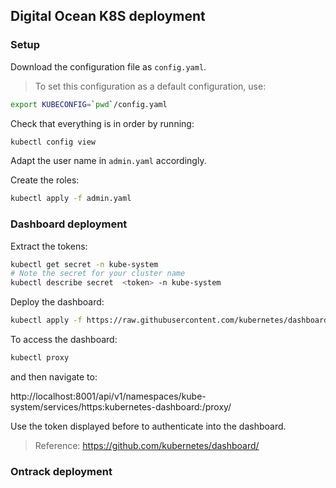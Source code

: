 ## Digital Ocean K8S deployment

### Setup

Download the configuration file as `config.yaml`.

> To set this configuration as a default configuration, use:

```bash
export KUBECONFIG=`pwd`/config.yaml
```

Check that everything is in order by running:

```bash
kubectl config view
```

Adapt the user name in `admin.yaml` accordingly.

Create the roles:

```bash
kubectl apply -f admin.yaml
```

### Dashboard deployment

Extract the tokens:

```bash
kubectl get secret -n kube-system
# Note the secret for your cluster name
kubectl describe secret  <token> -n kube-system
```

Deploy the dashboard:

```bash
kubectl apply -f https://raw.githubusercontent.com/kubernetes/dashboard/v1.10.1/src/deploy/recommended/kubernetes-dashboard.yaml
```

To access the dashboard:

```bash
kubectl proxy
```

and then navigate to:

http://localhost:8001/api/v1/namespaces/kube-system/services/https:kubernetes-dashboard:/proxy/

Use the token displayed before to authenticate into the dashboard.

> Reference: https://github.com/kubernetes/dashboard/

### Ontrack deployment
